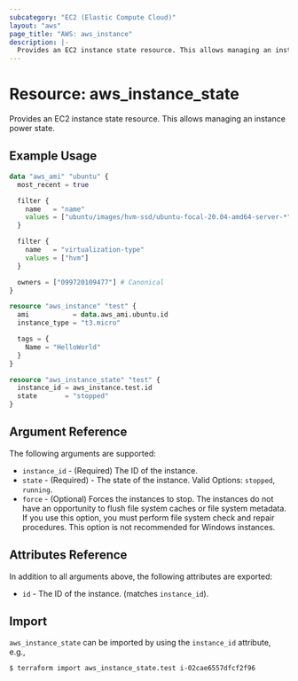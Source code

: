 ```yaml
---
subcategory: "EC2 (Elastic Compute Cloud)"
layout: "aws"
page_title: "AWS: aws_instance"
description: |-
  Provides an EC2 instance state resource. This allows managing an instance power state. 
---
```


# Resource: aws_instance_state

Provides an EC2 instance state resource. This allows managing an instance power state.

## Example Usage

```terraform
data "aws_ami" "ubuntu" {
  most_recent = true

  filter {
    name   = "name"
    values = ["ubuntu/images/hvm-ssd/ubuntu-focal-20.04-amd64-server-*"]
  }

  filter {
    name   = "virtualization-type"
    values = ["hvm"]
  }

  owners = ["099720109477"] # Canonical
}

resource "aws_instance" "test" {
  ami           = data.aws_ami.ubuntu.id
  instance_type = "t3.micro"

  tags = {
    Name = "HelloWorld"
  }
}

resource "aws_instance_state" "test" {
  instance_id = aws_instance.test.id
  state       = "stopped"
}
```

## Argument Reference

The following arguments are supported:

* `instance_id` - (Required) The ID of the instance.
* `state` - (Required) - The state of the instance. Valid Options: `stopped`, `running`.
* `force` - (Optional) Forces the instances to stop. The instances do not have an opportunity to flush file system caches or file system metadata. If you use this option, you must perform file system check and repair procedures. This option is not recommended for Windows instances.

## Attributes Reference

In addition to all arguments above, the following attributes are exported:

* `id` - The ID of the instance. (matches `instance_id`).

## Import

`aws_instance_state` can be imported by using the `instance_id` attribute, e.g.,

```
$ terraform import aws_instance_state.test i-02cae6557dfcf2f96
```
